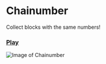 # Chainumber #
Collect blocks with the same numbers!

### [Play](https://trufi.github.io/Chainumber/) ###

![Image of Chainumber](https://trufi.github.io/Chainumber/other/mchainumber.png)
